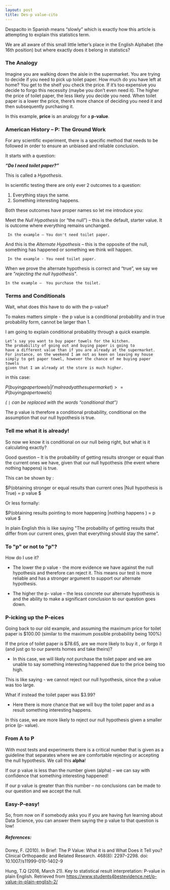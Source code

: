 ```yaml
---
layout: post
title: Des-p value-cito
---
```

Despacito in Spanish means “slowly” which is exactly how this article is attempting to explain this statistics term. 

We are all aware of this small little letter’s place in the English Alphabet (the 16th position) but where exactly does it belong in statistics? 

### The Analogy

Imagine you are walking down the aisle in the supermarket. You are trying to decide if you need to pick up toilet paper. How much do you have left at home? You get to the shelf you check the price. If it’s too expensive you decide to forgo this necessity (maybe you don’t even need it).  The higher the price of toilet paper, the less likely you decide you need.  When toilet paper is a lower the price, there’s more chance of deciding you need it and then subsequently purchasing  it. 

In this example, **price** is an analogy for a **p-value**. 


### American History – P:  The Ground Work

For any scientific experiment, there is a specific method that needs to be followed in order to ensure an unbiased and reliable conclusion. 

It starts with a question: 

**_“Do I need toilet paper?”_**

This is called a *Hypothesis*. 

In scientific testing there are only ever 2 outcomes to a question:  

1. Everything stays the same.
2. Something interesting happens. 

Both these outcomes have proper names so let me introduce you: 

Meet the *Null Hypothesis* (or “the null”) – this is the default, starter value. It is outcome where everything remains unchanged. 

     In the example – You don't need toilet paper. 

And this is the *Alternate Hypothesis* – this is the opposite of the null, something has happened or something we think will happen. 

     In the example - You need toilet paper.

When we prove the alternate hypothesis is correct and “true”, we say we are *"rejecting the null hypothesis"*. 

    In the example –  You purchase the toilet.


### Terms and Conditionals 

Wait, what does this have to do with the p-value?  

To makes matters simple - the p value is a conditional probability and in true probability form, cannot be larger than 1. 

I am going to explain conditional probability through a quick example.

    Let’s say you want to buy paper towels for the kitchen. 
    The probability of going out and buying paper is going to 
    have a different value than if you are already at the supermarket.
    For instance, on the weekend I am not as keen on leaving my house 
    simply to get paper towel, however the chance of me buying paper towels 
    given that I am already at the store is much higher. 

in this case:

$P(buying paper towels| I’m already at the supermarket) >= P(buying paper towels)$ 

*( `|`  can be replaced with the words “conditional that”)* 

The p value is therefore a conditional probability, conditional on the assumption that our null hypothesis is true. 


### Tell me what it is already! 

So now we know it is conditional on our null being right, but what is it calculating exactly? 

Good question – It is the probability of getting results stronger or equal than the current ones we have, given that our null hypothesis (the event where nothing happens) is true. 

This can be shown by :

$P(obtaining stronger or equal results than current ones |Null hypothesis is True) = p value $

Or less formally: 

$P(obtaining results pointing to more happening |nothing happens ) = p value $

In plain English this is like saying "The probability of getting results that differ from our current ones, given that everything should stay the same". 


### To "p" or not to "p"? 

How do I use it?

* The lower the p value - the more evidence we have against the null hypothesis and therefore can reject it.
This means our test is more reliable and has a stronger argument to support our alternate hypothesis. 

* The higher the p- value – the less concrete our alternate hypothesis is and the ability to make a significant conclusion to our question goes down. 


### P-icking up the P-eices 

Going back to our old example, and assuming the maximum price for toilet paper is $100.00 (similar to the maximum possible probability being 100%)

If the price of toilet paper is $78.65, are we more likely to buy it , or forgo it (and just go to our parents homes and take theirs)?

-	In this case, we will likely not purchase the toilet paper and we are unable to say something interesting happened due to the price being too high.

This is like saying - we cannot reject our null hypothesis, since the p value was too large. 

What if instead the toilet paper was $3.99?

-	Here there is more chance that we will buy the toilet paper and as a result something interesting happens. 

In this case, we are more likely to reject our null hypothesis given a smaller price (p- value). 


### From A to P

With most tests and experiments there is a critical number that is given as a guideline that separates where we are comfortable rejecting or accepting the null hypothesis.  We call this **alpha**! 

If our p value is less than the number given (alpha) – we can say with confidence that something interesting happened! 

If our p value is greater than this number –  no conclusions can be made to our question and we accept the null.


### Easy-P-easy!

So, from now on if somebody asks you if you are having fun learning about Data Science, you can answer them saying the p value to that question is low!




##### References: 

Dorey, F. (2010). In Brief: The P Value: What it is and What Does it Tell you? Clinical Orthopaedic and Related Research. 468(8): 2297–2298. doi:  10.1007/s11999-010-1402-9

Hung, T.Q (2016, March 21). Key to statistical result interpretation: P-value in plain English. Retrieved from https://www.students4bestevidence.net/p-value-in-plain-english-2/


